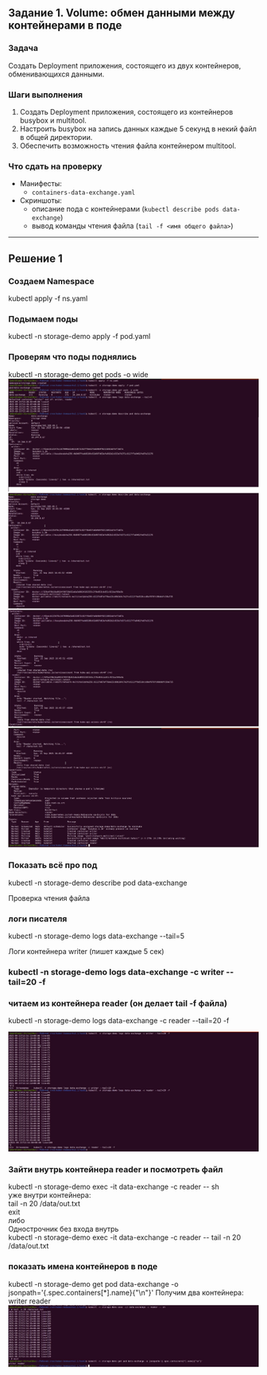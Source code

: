 
## Задание 1. Volume: обмен данными между контейнерами в поде
### Задача

Создать Deployment приложения, состоящего из двух контейнеров, обменивающихся данными.

### Шаги выполнения
1. Создать Deployment приложения, состоящего из контейнеров busybox и multitool.
2. Настроить busybox на запись данных каждые 5 секунд в некий файл в общей директории.
3. Обеспечить возможность чтения файла контейнером multitool.


### Что сдать на проверку
- Манифесты:
  - `containers-data-exchange.yaml`
- Скриншоты:
  - описание пода с контейнерами (`kubectl describe pods data-exchange`)
  - вывод команды чтения файла (`tail -f <имя общего файла>`)

------
## Решение 1 

### Создаем Namespace
kubectl apply -f ns.yaml


### Подымаем поды
kubectl -n storage-demo apply -f pod.yaml


### Проверям что поды поднялись
kubectl -n storage-demo get pods -o wide
![рисунок 1](https://github.com/ysatii/kuber-homeworks2.1/blob/main/img/img_1.jpg)
![рисунок 2](https://github.com/ysatii/kuber-homeworks2.1/blob/main/img/img_2.jpg)
![рисунок 3](https://github.com/ysatii/kuber-homeworks2.1/blob/main/img/img_3.jpg)
![рисунок 4](https://github.com/ysatii/kuber-homeworks2.1/blob/main/img/img_4.jpg)


 

### Показать всё про под
kubectl -n storage-demo describe pod data-exchange


Проверка чтения файла
### логи писателя
kubectl -n storage-demo logs data-exchange --tail=5


Логи контейнера writer (пишет каждые 5 сек)
### kubectl -n storage-demo logs data-exchange -c writer --tail=20 -f

### читаем из контейнера reader (он делает tail -f файла)
kubectl -n storage-demo logs data-exchange -c reader --tail=20 -f

![рисунок 5](https://github.com/ysatii/kuber-homeworks2.1/blob/main/img/img_5.jpg)

### Зайти внутрь контейнера reader и посмотреть файл
kubectl -n storage-demo exec -it data-exchange -c reader -- sh  
уже внутри контейнера:  
tail -n 20 /data/out.txt  
exit  
либо   
Однострочник без входа внутрь  
kubectl -n storage-demo exec -it data-exchange -c reader -- tail -n 20 /data/out.txt  

### показать имена контейнеров в поде
kubectl -n storage-demo get pod data-exchange -o jsonpath='{.spec.containers[*].name}{"\n"}'
Получим два контейнера: writer reader
![рисунок 6](https://github.com/ysatii/kuber-homeworks2.1/blob/main/img/img_6.jpg)
